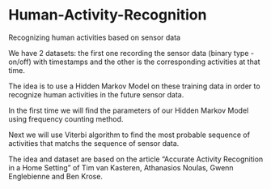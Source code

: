 # Human-Activity-Recognition
Recognizing human activities based on sensor data 

We have 2 datasets: the first one recording the sensor data (binary type - on/off) with timestamps and the other is the corresponding activities at that time. 

The idea is to use a Hidden Markov Model on these training data in order to recognize human activities in the future sensor data. 

In the first time we will find the parameters of our Hidden Markov Model using frequency counting method. 

Next we will use Viterbi algorithm to find the most probable sequence of activities that matchs the sequence of sensor data.

The idea and dataset are based on the article “Accurate Activity Recognition in a Home Setting” of Tim van Kasteren, Athanasios Noulas, Gwenn Englebienne and Ben Krose.


